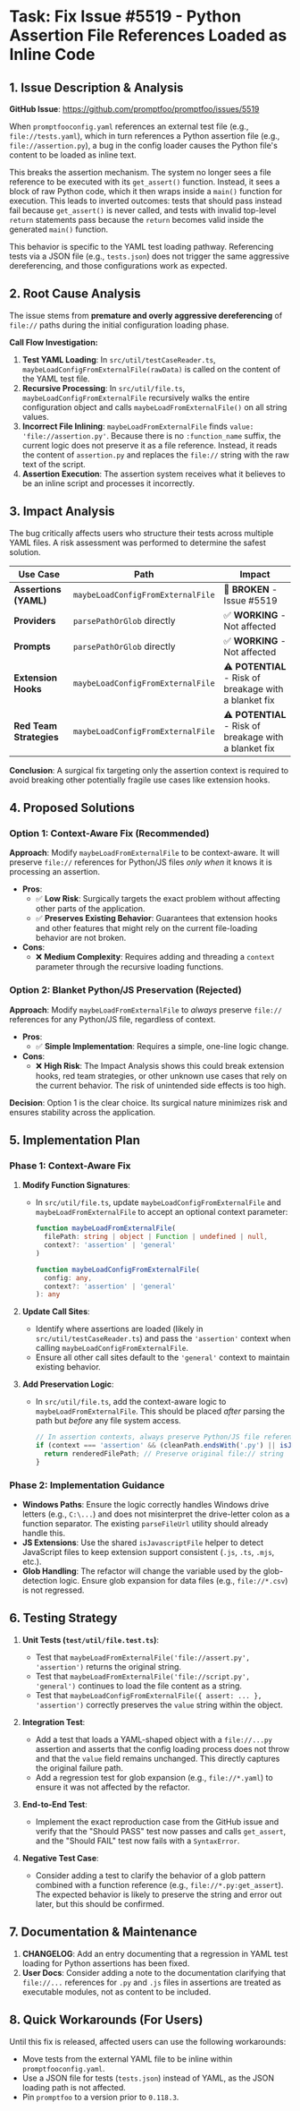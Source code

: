 # Task: Fix Issue #5519 - Python Assertion File References Loaded as Inline Code

## 1. Issue Description & Analysis

**GitHub Issue**: https://github.com/promptfoo/promptfoo/issues/5519

When `promptfooconfig.yaml` references an external test file (e.g., `file://tests.yaml`), which in turn references a Python assertion file (e.g., `file://assertion.py`), a bug in the config loader causes the Python file's content to be loaded as inline text.

This breaks the assertion mechanism. The system no longer sees a file reference to be executed with its `get_assert()` function. Instead, it sees a block of raw Python code, which it then wraps inside a `main()` function for execution. This leads to inverted outcomes: tests that should pass instead fail because `get_assert()` is never called, and tests with invalid top-level `return` statements pass because the `return` becomes valid inside the generated `main()` function.

This behavior is specific to the YAML test loading pathway. Referencing tests via a JSON file (e.g., `tests.json`) does not trigger the same aggressive dereferencing, and those configurations work as expected.

## 2. Root Cause Analysis

The issue stems from **premature and overly aggressive dereferencing** of `file://` paths during the initial configuration loading phase.

**Call Flow Investigation:**

1.  **Test YAML Loading**: In `src/util/testCaseReader.ts`, `maybeLoadConfigFromExternalFile(rawData)` is called on the content of the YAML test file.
2.  **Recursive Processing**: In `src/util/file.ts`, `maybeLoadConfigFromExternalFile` recursively walks the entire configuration object and calls `maybeLoadFromExternalFile()` on all string values.
3.  **Incorrect File Inlining**: `maybeLoadFromExternalFile` finds `value: 'file://assertion.py'`. Because there is no `:function_name` suffix, the current logic does not preserve it as a file reference. Instead, it reads the content of `assertion.py` and replaces the `file://` string with the raw text of the script.
4.  **Assertion Execution**: The assertion system receives what it believes to be an inline script and processes it incorrectly.

## 3. Impact Analysis

The bug critically affects users who structure their tests across multiple YAML files. A risk assessment was performed to determine the safest solution.

| Use Case | Path | Impact |
|----------|------|--------|
| **Assertions (YAML)** | `maybeLoadConfigFromExternalFile` | 🔴 **BROKEN** - Issue #5519 |
| **Providers** | `parsePathOrGlob` directly | ✅ **WORKING** - Not affected |
| **Prompts** | `parsePathOrGlob` directly | ✅ **WORKING** - Not affected |
| **Extension Hooks** | `maybeLoadConfigFromExternalFile` | ⚠️ **POTENTIAL** - Risk of breakage with a blanket fix |
| **Red Team Strategies**| `maybeLoadConfigFromExternalFile` | ⚠️ **POTENTIAL** - Risk of breakage with a blanket fix |

**Conclusion**: A surgical fix targeting only the assertion context is required to avoid breaking other potentially fragile use cases like extension hooks.

## 4. Proposed Solutions

### Option 1: Context-Aware Fix (Recommended)

**Approach**: Modify `maybeLoadFromExternalFile` to be context-aware. It will preserve `file://` references for Python/JS files *only when* it knows it is processing an assertion.

- **Pros**:
    - ✅ **Low Risk**: Surgically targets the exact problem without affecting other parts of the application.
    - ✅ **Preserves Existing Behavior**: Guarantees that extension hooks and other features that might rely on the current file-loading behavior are not broken.
- **Cons**:
    - ❌ **Medium Complexity**: Requires adding and threading a `context` parameter through the recursive loading functions.

### Option 2: Blanket Python/JS Preservation (Rejected)

**Approach**: Modify `maybeLoadFromExternalFile` to *always* preserve `file://` references for any Python/JS file, regardless of context.

- **Pros**:
    - ✅ **Simple Implementation**: Requires a simple, one-line logic change.
- **Cons**:
    - ❌ **High Risk**: The Impact Analysis shows this could break extension hooks, red team strategies, or other unknown use cases that rely on the current behavior. The risk of unintended side effects is too high.

**Decision**: Option 1 is the clear choice. Its surgical nature minimizes risk and ensures stability across the application.

## 5. Implementation Plan

### Phase 1: Context-Aware Fix

1.  **Modify Function Signatures**:
    - In `src/util/file.ts`, update `maybeLoadConfigFromExternalFile` and `maybeLoadFromExternalFile` to accept an optional context parameter:
      ```typescript
      function maybeLoadFromExternalFile(
        filePath: string | object | Function | undefined | null,
        context?: 'assertion' | 'general'
      )
      ```
      ```typescript
      function maybeLoadConfigFromExternalFile(
        config: any,
        context?: 'assertion' | 'general'
      ): any
      ```

2.  **Update Call Sites**:
    - Identify where assertions are loaded (likely in `src/util/testCaseReader.ts`) and pass the `'assertion'` context when calling `maybeLoadConfigFromExternalFile`.
    - Ensure all other call sites default to the `'general'` context to maintain existing behavior.

3.  **Add Preservation Logic**:
    - In `src/util/file.ts`, add the context-aware logic to `maybeLoadFromExternalFile`. This should be placed *after* parsing the path but *before* any file system access.
      ```typescript
      // In assertion contexts, always preserve Python/JS file references
      if (context === 'assertion' && (cleanPath.endsWith('.py') || isJavascriptFile(cleanPath))) {
        return renderedFilePath; // Preserve original file:// string
      }
      ```

### Phase 2: Implementation Guidance

- **Windows Paths**: Ensure the logic correctly handles Windows drive letters (e.g., `C:\...`) and does not misinterpret the drive-letter colon as a function separator. The existing `parseFileUrl` utility should already handle this.
- **JS Extensions**: Use the shared `isJavascriptFile` helper to detect JavaScript files to keep extension support consistent (`.js`, `.ts`, `.mjs`, etc.).
- **Glob Handling**: The refactor will change the variable used by the glob-detection logic. Ensure glob expansion for data files (e.g., `file://*.csv`) is not regressed.

## 6. Testing Strategy

1.  **Unit Tests (`test/util/file.test.ts`)**:
    - Test that `maybeLoadFromExternalFile('file://assert.py', 'assertion')` returns the original string.
    - Test that `maybeLoadFromExternalFile('file://script.py', 'general')` continues to load the file content as a string.
    - Test that `maybeLoadConfigFromExternalFile({ assert: ... }, 'assertion')` correctly preserves the `value` string within the object.

2.  **Integration Test**:
    - Add a test that loads a YAML-shaped object with a `file://...py` assertion and asserts that the config loading process does not throw and that the `value` field remains unchanged. This directly captures the original failure path.
    - Add a regression test for glob expansion (e.g., `file://*.yaml`) to ensure it was not affected by the refactor.

3.  **End-to-End Test**:
    - Implement the exact reproduction case from the GitHub issue and verify that the "Should PASS" test now passes and calls `get_assert`, and the "Should FAIL" test now fails with a `SyntaxError`.

4.  **Negative Test Case**:
    - Consider adding a test to clarify the behavior of a glob pattern combined with a function reference (e.g., `file://*.py:get_assert`). The expected behavior is likely to preserve the string and error out later, but this should be confirmed.

## 7. Documentation & Maintenance

1.  **CHANGELOG**: Add an entry documenting that a regression in YAML test loading for Python assertions has been fixed.
2.  **User Docs**: Consider adding a note to the documentation clarifying that `file://...` references for `.py` and `.js` files in assertions are treated as executable modules, not as content to be included.

## 8. Quick Workarounds (For Users)

Until this fix is released, affected users can use the following workarounds:
- Move tests from the external YAML file to be inline within `promptfooconfig.yaml`.
- Use a JSON file for tests (`tests.json`) instead of YAML, as the JSON loading path is not affected.
- Pin `promptfoo` to a version prior to `0.118.3`.
